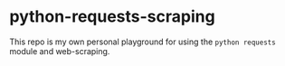 # python-requests-scraping
This repo is my own personal playground for using the `python requests` module and web-scraping.